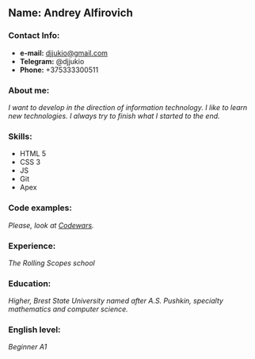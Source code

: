 ## **Name:** Andrey Alfirovich
 ### **Contact Info:**
 * **e-mail:** djjukio@gmail.com
 * **Telegram:** @djjukio
 * **Phone:** +375333300511
### **About me:**
*I want to develop in the direction of information technology. I like to learn new technologies. I always try to finish what I started to the end.*
### **Skills:**
* HTML 5
* CSS 3
* JS
* Git
* Apex
### **Code examples:**
*Please, look at [Codewars](https://www.codewars.com/users/djjukio).*
### **Experience:**
*The Rolling Scopes school*
### **Education:**
*Higher, Brest State University named after A.S. Pushkin, specialty mathematics and computer science.*
###  **English level:**
*Beginner A1*

